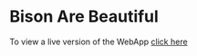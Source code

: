 # Bison Are Beautiful

To view a live version of the WebApp [click here](https://main--bisonarebeautiful.netlify.app/)
